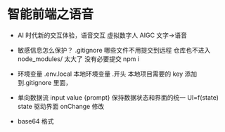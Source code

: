 # 智能前端之语音

- AI 时代新的交互体验，语音交互
  虚拟数字人 AIGC 文字->语音

- 敏感信息怎么保护？
  .gitignore 哪些文件不用提交到远程 仓库也不进入
  node_modules/ 太大了 没有必要提交 npm i

- 环境变量
  .env.local 本地环境变量 .开头 本地项目需要的 key
  添加到.gitignore 里面，

- 单向数据流
  input value {prompt}
  保持数据状态和界面的统一
  UI=f(state) state 驱动界面
  onChange 修改

- base64 格式
